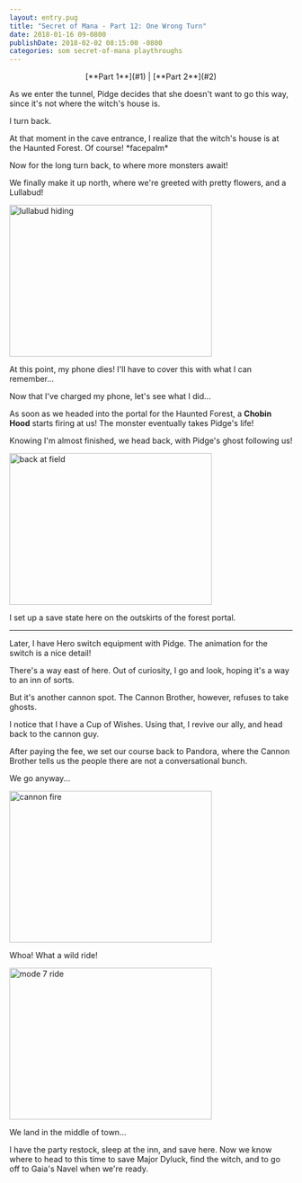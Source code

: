 ```yaml
---
layout: entry.pug
title: "Secret of Mana - Part 12: One Wrong Turn"
date: 2018-01-16 09-0800
publishDate: 2018-02-02 08:15:00 -0800
categories: som secret-of-mana playthroughs
---
```


<p style="text-align: center;">[**Part 1**](#1) | [**Part 2**](#2)</p>

<a name="1"></a>

As we enter the tunnel, Pidge decides that she doesn't want to go this way, since it's not where the witch's house is.

I turn back.

At that moment in the cave entrance, I realize that the witch's house is at the Haunted Forest. Of course! \*facepalm\*

Now for the long turn back, to where more monsters await!

We finally make it up north, where we're greeted with pretty flowers, and a Lullabud!

<img src="https://i.imgur.com/ZqXw9rN.png" alt="lullabud hiding" width="360" height="270" id="liveblog" />

At this point, my phone dies! I'll have to cover this with what I can remember...

Now that I've charged my phone, let's see what I did...

As soon as we headed into the portal for the Haunted Forest, a **Chobin Hood** starts firing at us! The monster eventually takes Pidge's life!

Knowing I'm almost finished, we head back, with Pidge's ghost following us!

<img src="https://i.imgur.com/rCSx0rE.png" alt="back at field" width="360" height="270" id="liveblog" />

I set up a save state here on the outskirts of the forest portal.

<a name="2"></a>

---

Later, I have Hero switch equipment with Pidge. The animation for the switch is a nice detail!

There's a way east of here. Out of curiosity, I go and look, hoping it's a way to an inn of sorts.

But it's another cannon spot. The Cannon Brother, however, refuses to take ghosts.

I notice that I have a Cup of Wishes. Using that, I revive our ally, and head back to the cannon guy.

After paying the fee, we set our course back to Pandora, where the Cannon Brother tells us the people there are not a conversational bunch.

We go anyway...

<img src="https://i.imgur.com/V4sPukt.png" alt="cannon fire" width="360" height="270" id="liveblog" />

Whoa! What a wild ride!

<img src="https://i.imgur.com/olyhZsZ.png" alt="mode 7 ride" width="360" height="270" id="liveblog" />

We land in the middle of town...

I have the party restock, sleep at the inn, and save here. Now we know where to head to this time to save Major Dyluck, find the witch, and to go off to Gaia's Navel when we're ready.